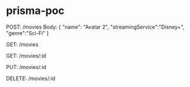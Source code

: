 # prisma-poc

POST: /movies
Body: {
  "name": "Avatar 2",
  "streamingService":"Disney+",
  "genre":"Sci-Fi"
}

GET: /movies

GET: /movies/:id

PUT: /movies/:id

DELETE: /movies/:id